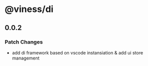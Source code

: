 # @viness/di

## 0.0.2

### Patch Changes

- add di framework based on vscode instansiation & add ui store management
